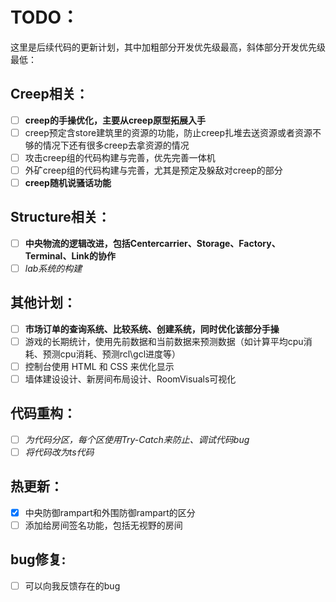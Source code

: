 # TODO：

这里是后续代码的更新计划，其中加粗部分开发优先级最高，斜体部分开发优先级最低：

## Creep相关：
- [ ] **creep的手操优化，主要从creep原型拓展入手**
- [ ] creep预定含store建筑里的资源的功能，防止creep扎堆去送资源或者资源不够的情况下还有很多creep去拿资源的情况
- [ ] 攻击creep组的代码构建与完善，优先完善一体机
- [ ] 外矿creep组的代码构建与完善，尤其是预定及躲敌对creep的部分
- [ ] **creep随机说骚话功能**

## Structure相关：
- [ ] **中央物流的逻辑改进，包括Centercarrier、Storage、Factory、Terminal、Link的协作**
- [ ] *lab系统的构建*

## 其他计划：
- [ ] **市场订单的查询系统、比较系统、创建系统，同时优化该部分手操**
- [ ] 游戏的长期统计，使用先前数据和当前数据来预测数据（如计算平均cpu消耗、预测cpu消耗、预测rcl\gcl进度等）
- [ ] 控制台使用 HTML 和 CSS 来优化显示
- [ ] 墙体建设设计、新房间布局设计、RoomVisuals可视化

## 代码重构：
- [ ] *为代码分区，每个区使用Try-Catch来防止、调试代码bug*
- [ ] *将代码改为ts代码*

## 热更新：
- [x] 中央防御rampart和外围防御rampart的区分
- [ ] 添加给房间签名功能，包括无视野的房间

## bug修复:
- [ ] 可以向我反馈存在的bug
